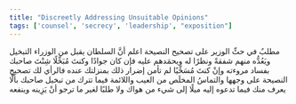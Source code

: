 ```yaml
---
title: "Discreetly Addressing Unsuitable Opinions"
tags: ['counsel', 'secrecy', 'leadership', "exposition"]
---
```


 مطلبٌ في حثِّ الوزير على تصحيح النصيحة اعلم أنَّ السلطان يقبل من الوزراء التبخيل ويَعُدُّه منهم شفقةً ونظرًا له ويحمَدهم عليه  فإن كان جوادًا وكنتَ مُبَخِّلًا شِنْتَ صاحبك بفساد مروءته وإنْ كنتَ مُسَخِّيًا لم تأمن إضرار ذلك بمنزلتك عنده  فالرأي لك تصحيح النصيحة على وجهها والتماسُ المخلَص من العيب واللائمة فيما تترك من تبخيل صاحبك بألَّا يعرف منك فيما تدعوه إليه ميلًا إلى شيء من هواك ولا طلبًا لغير ما ترجو أنْ يَزِينه وينفعه
